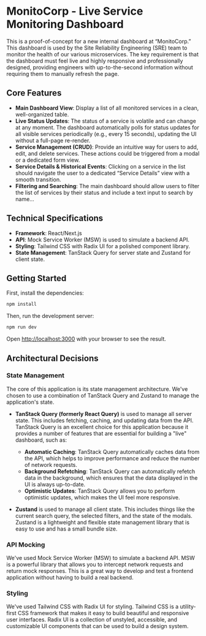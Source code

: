 # MonitoCorp - Live Service Monitoring Dashboard

This is a proof-of-concept for a new internal dashboard at “MonitoCorp.” This dashboard is used by the Site Reliability Engineering (SRE) team to monitor the health of our various microservices. The key requirement is that the dashboard must feel live and highly responsive and professionally designed, providing engineers with up-to-the-second information without requiring them to manually refresh the page.

## Core Features

*   **Main Dashboard View**: Display a list of all monitored services in a clean, well-organized table.
*   **Live Status Updates**: The status of a service is volatile and can change at any moment. The dashboard automatically polls for status updates for all visible services periodically (e.g., every 15 seconds), updating the UI without a full-page re-render.
*   **Service Management (CRUD)**: Provide an intuitive way for users to add, edit, and delete services. These actions could be triggered from a modal or a dedicated form view.
*   **Service Details & Historical Events**: Clicking on a service in the list should navigate the user to a dedicated “Service Details” view with a smooth transition.
*   **Filtering and Searching**: The main dashboard should allow users to filter the list of services by their status and include a text input to search by name…

## Technical Specifications

*   **Framework**: React/Next.js
*   **API**: Mock Service Worker (MSW) is used to simulate a backend API.
*   **Styling**: Tailwind CSS with Radix UI for a polished component library.
*   **State Management**: TanStack Query for server state and Zustand for client state.

## Getting Started

First, install the dependencies:

```bash
npm install
```

Then, run the development server:

```bash
npm run dev
```

Open [http://localhost:3000](http://localhost:3000) with your browser to see the result.

## Architectural Decisions

### State Management

The core of this application is its state management architecture. We've chosen to use a combination of TanStack Query and Zustand to manage the application's state.

*   **TanStack Query (formerly React Query)** is used to manage all server state. This includes fetching, caching, and updating data from the API. TanStack Query is an excellent choice for this application because it provides a number of features that are essential for building a "live" dashboard, such as:
    *   **Automatic Caching**: TanStack Query automatically caches data from the API, which helps to improve performance and reduce the number of network requests.
    *   **Background Refetching**: TanStack Query can automatically refetch data in the background, which ensures that the data displayed in the UI is always up-to-date.
    *   **Optimistic Updates**: TanStack Query allows you to perform optimistic updates, which makes the UI feel more responsive.

*   **Zustand** is used to manage all client state. This includes things like the current search query, the selected filters, and the state of the modals. Zustand is a lightweight and flexible state management library that is easy to use and has a small bundle size.

### API Mocking

We've used Mock Service Worker (MSW) to simulate a backend API. MSW is a powerful library that allows you to intercept network requests and return mock responses. This is a great way to develop and test a frontend application without having to build a real backend.

### Styling

We've used Tailwind CSS with Radix UI for styling. Tailwind CSS is a utility-first CSS framework that makes it easy to build beautiful and responsive user interfaces. Radix UI is a collection of unstyled, accessible, and customizable UI components that can be used to build a design system.